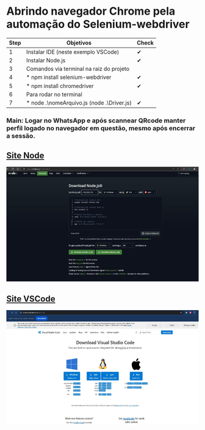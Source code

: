 # Abrindo navegador Chrome pela automação do Selenium-webdriver

| Step    | Objetivos                                                                               | Check |
| ------- | -------------------------------------------------------------------------------------   | ------|
|    1    | Instalar IDE (neste exemplo VSCode)                                                     |   ✔   |
|    2    | Instalar Node.js                                                                        |   ✔   |
|    3    | Comandos via terminal na raiz do projeto                                                        |
|    4    |   * npm install selenium-webdriver                                                      |   ✔   |
|    5    |   * npm install chromedriver                                                            |   ✔   |
|    6    | Para rodar no terminal                                                                          |
|    7    |   * node .\nomeArquivo.js    (node .\Driver.js)                                         |   ✔   |

### Main: Logar no WhatsApp e após scannear QRcode manter perfil logado no navegador em questão, mesmo após encerrar a sessão. 

## [Site Node](https://nodejs.org/en/download)

<img src="img/node.png" width="550" height="300">

## [Site VSCode](https://code.visualstudio.com/download)

<img src="img/vscode.png" width="550" height="300">
